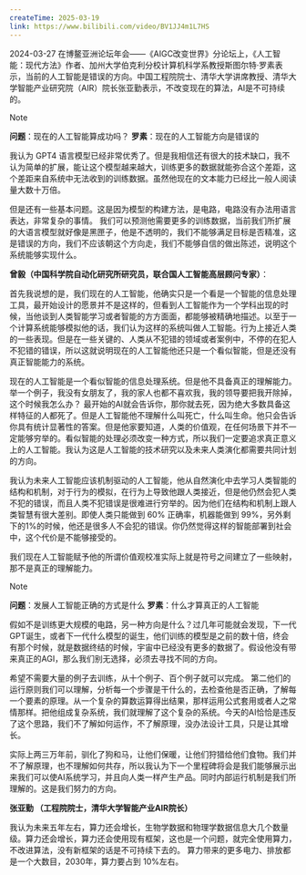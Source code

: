 ```yaml
---
createTime: 2025-03-19
link: https://www.bilibili.com/video/BV1JJ4m1L7HS
---
```

2024-03-27 在博鳌亚洲论坛年会——《AIGC改变世界》分论坛上，《人工智能：现代方法》作者、加州大学伯克利分校计算机科学系教授斯图尔特·罗素表示，当前的人工智能是错误的方向。中国工程院院士、清华大学讲席教授、清华大学智能产业研究院（AIR）院长张亚勤表示，不改变现在的算法，AI是不可持续的。


> [!note]
> **问题**：现在的人工智能算成功吗？
> **罗素**：现在的人工智能方向是错误的

我认为 GPT4 语言模型已经非常优秀了。但是我相信还有很大的技术缺口，我不认为简单的扩展，能让这个模型越来越大，训练更多的数据就能弥合这个差距，这个差距来自系统中无法收到的训练数据。虽然他现在的文本能力已经比一般人阅读量大数十万倍。

但是还有一些基本问题。这是因为模型的构建方法，是电路，电路没有办法用语言表达，非常复杂的事情。
我们可以预测他需要更多的训练数据，当前我们所扩展的大语言模型就好像是黑匣子，他是不透明的，我们不能够满足目标是否精准，这是错误的方向，我们不应该朝这个方向走，我们不能够自信的做出陈述，说明这个系统能够实现什么。


**曾毅（中国科学院自动化研究所研究员，联合国人工智能高层顾问专家）**：

首先我说想的是，我们现在的人工智能，他确实只是一个看是一个智能的信息处理工具，最开始设计的愿景并不是这样的，但看到人工智能作为一个学科出现的时候，当他谈到人类智能学习或者智能的方方面面，都能够被精确地描述。以至于一个计算系统能够模拟他的话，我们认为这样的系统叫做人工智能。行为上接近人类的一些表现。但是在一些关键的、人类从不犯错的领域或者案例中，不停的在犯人不犯错的错误，所以这就说明现在的人工智能他还只是一个看似智能，但是还没有真正智能能力的系统。

现在的人工智能是一个看似智能的信息处理系统。但是他不具备真正的理解能力。
举一个例子，我没有女朋友了，我的家人也都不喜欢我，我的领导要把我开除掉，这个时候我怎么办？
最开始的AI就会告诉你，那你就去死，因为绝大多数具备这样特征的人都死了。但是人工智能他不理解什么叫死亡，什么叫生命。他只会告诉你具有统计显著性的答案。但是他家要知道，人类的价值观，在任何场景下并不一定能够穷举的。看似智能的处理必须改变一种方式，所以我们一定要追求真正意义上的人工智能。我认为这是人工智能的技术研究以及未来人类演化都需要共同计划的方向。

我认为未来人工智能应该机制驱动的人工智能，他从自然演化中去学习人类智能的结构和机制，对于行为的模拟，在行为上导致他跟人类接近，但是他仍然会犯人类不犯的错误，而且人类不犯错误是很难进行穷举的。因为他们在结构和机制上跟人类智慧有很大差别。即使人类只能做到 60% 正确率，机器能做到 99%，另外剩下的1%的时候，他还是很多人不会犯的错误。你仍然觉得这样的智能部署到社会中，这个代价是不能够接受的。

我们现在人工智能赋予他的所谓价值观校准实际上就是符号之间建立了一些映射，那不是真正的理解能力。


> [!note]
> **问题**：发展人工智能正确的方式是什么
> **罗素**：什么才算真正的人工智能

假如不是训练更大规模的电路，另一种方向是什么？过几年可能就会发现，下一代GPT诞生，或者下一代什么模型的诞生，他们训练的模型是之前的数十倍，终会有那个时候，就是数据终结的时候，宇宙中已经没有更多的数据了。假设他没有带来真正的AGI，那么我们别无选择，必须去寻找不同的方向。

希望不需要大量的例子去训练，从十个例子、百个例子就可以完成。
第二他们的运行原则我们可以理解，分析每一个步骤是干什么的，去检查他是否正确，了解每一个要素的原理。从一个复杂的算数运算得出结果，那样运用公式套用或者人之常情那样。把他组成复杂系统，我们就理解了这个复杂的系统。今天的AI恰恰是违反了这个思路，我们不了解如何运作，不了解原理，没办法设计工具，只是让其增长。

实际上两三万年前，驯化了狗和马，让他们保暖，让他们狩猎给他们食物。我们并不了解原理，也不理解如何共存，所以我认为下一个里程碑将会是我们能够展示出来我们可以使AI系统学习，并且向人类一样产生产品。同时内部运行机制是我们所理解的。这是我们努力的方向。

**张亚勤 （工程院院士，清华大学智能产业AIR院长）**

我认为未来五年左右，算力还会增长，生物学数据和物理学数据信息大几个数量级。算力还会增长，算力还会使用现有框架，这也是一个问题，就完全使用算力，不改进算法，没有新框架的话是不可持续下去的。
算力带来的更多电力、排放都是一个大数目，2030年，算力要占到 10%左右。